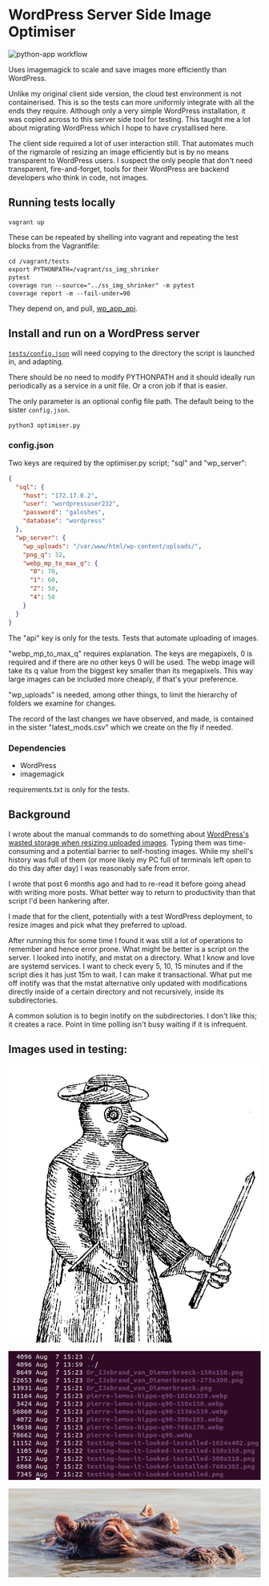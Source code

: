 # WordPress Server Side Image Optimiser

![python-app workflow](https://github.com/ployt0/wp_ss_img_resizer/actions/workflows/python-app.yml/badge.svg)

Uses imagemagick to scale and save images more efficiently than WordPress.

Unlike my original client side version, the cloud test environment is not
containerised. This is so the tests can more uniformly integrate with all
the ends they require. Although only a very simple WordPress installation,
it was copied across to this server side tool for testing. This taught me a
lot about migrating WordPress which I hope to have crystallised here.

The client side required a lot of user interaction still. That automates
much of the rigmarole of resizing an image efficiently but is by no means
transparent to WordPress users. I suspect the only people that don't need
transparent, fire-and-forget, tools for their WordPress are backend developers
who think in code, not images.

## Running tests locally

```shell
vagrant up
```

These can be repeated by shelling into vagrant and repeating the test blocks
from the Vagrantfile:

```shell
cd /vagrant/tests
export PYTHONPATH=/vagrant/ss_img_shrinker
pytest
coverage run --source="../ss_img_shrinker" -m pytest
coverage report -m --fail-under=90
```

They depend on, and pull, [wp_app_api](https://github.com/ployt0/wp_app_api).


## Install and run on a WordPress server

[`tests/config.json`](tests/config.json) will need copying to the directory the
script is launched in, and adapting.

There should be no need to modify PYTHONPATH and it should ideally run 
periodically as a service in a unit file. Or a cron job if that is easier.

The only parameter is an optional config file path. The default being to the
sister `config.json`.

```shell
python3 optimiser.py
```


### config.json

Two keys are required by the optimiser.py script; "sql" and "wp_server":

```json
{
  "sql": {
    "host": "172.17.0.2",
    "user": "wordpressuser232",
    "password": "galoshes",
    "database": "wordpress"
  },
  "wp_server": {
    "wp_uploads": "/var/www/html/wp-content/uploads/",
    "png_q": 32,
    "webp_mp_to_max_q": {
      "0": 70, 
      "1": 60, 
      "2": 50,
      "4": 50
    }
  }
}
```

The "api" key is only for the tests. Tests that automate uploading of images.

"webp_mp_to_max_q" requires explanation. The keys are megapixels, 0 is required
and if there are no other keys 0 will be used. The webp image will take its q
value from the biggest key smaller than its megapixels. This way large images
can be included more cheaply, if that's your preference.

"wp_uploads" is needed, among other things, to limit the hierarchy of folders
we examine for changes.

The record of the last changes we have observed, and made, is contained in
the sister "latest_mods.csv" which we create on the fly if needed.

### Dependencies

- WordPress
- imagemagick

requirements.txt is only for the tests.

## Background


I wrote about the manual commands to do something about
[WordPress's wasted storage when resizing uploaded images](
https://silverbullets.co.uk/wordpress/wordpress-image-resizing-png-jpg-and-webp/).
Typing them was time-consuming and a potential barrier to self-hosting images.
While my shell's history was full of them (or more likely my PC full of
terminals left open to do this day after day) I was reasonably safe from error.

I wrote that post 6 months ago and had to re-read it before going ahead
with writing more posts. What better way to return to productivity than that
script I'd been hankering after.

I made that for the client, potentially with a test WordPress deployment, to
resize images and pick what they preferred to upload.

After running this for some time I found it was still a lot of operations to
remember and hence error prone. What might be better is a script on the server.
I looked into inotify, and mstat on a directory. What I know and love are
systemd services. I want to check every 5, 10, 15 minutes and if the script
dies it has just 15m to wait. I can make it transactional. What put me off
inotify was that the mstat alternative only updated with modifications directly
inside of a certain directory and not recursively, inside its subdirectories.

A common solution is to begin inotify on the subdirectories. I don't like this;
it creates a race. Point in time polling isn't busy waiting if it is infrequent.

## Images used in testing:

![Dr_IJsbrand_van_Diemerbroeck.png](tests/Dr_IJsbrand_van_Diemerbroeck.png)

![filestats.png](tests/filestats.png)

![pierre-lemos-hippo-q90.webp](tests/pierre-lemos-hippo-q90.webp)